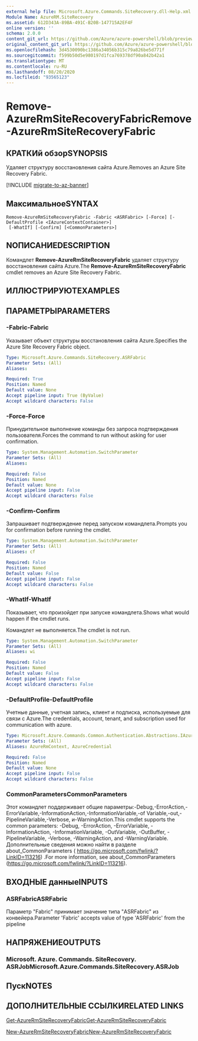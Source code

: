```yaml
---
external help file: Microsoft.Azure.Commands.SiteRecovery.dll-Help.xml
Module Name: AzureRM.SiteRecovery
ms.assetid: 612D343A-89BA-491C-B20B-147715A2EF4F
online version: ''
schema: 2.0.0
content_git_url: https://github.com/Azure/azure-powershell/blob/preview/src/ResourceManager/SiteRecovery/Commands.SiteRecovery/help/Remove-AzureRmSiteRecoveryFabric.md
original_content_git_url: https://github.com/Azure/azure-powershell/blob/preview/src/ResourceManager/SiteRecovery/Commands.SiteRecovery/help/Remove-AzureRmSiteRecoveryFabric.md
ms.openlocfilehash: 3d4530090bc1386a34056b315c79a826be5d771f
ms.sourcegitcommit: f599b50d5e980197d1fca769378df90a842b42a1
ms.translationtype: MT
ms.contentlocale: ru-RU
ms.lasthandoff: 08/20/2020
ms.locfileid: "93565123"
---
```

# <span data-ttu-id="406c6-101">Remove-AzureRmSiteRecoveryFabric</span><span class="sxs-lookup"><span data-stu-id="406c6-101">Remove-AzureRmSiteRecoveryFabric</span></span>

## <span data-ttu-id="406c6-102">КРАТКИй обзор</span><span class="sxs-lookup"><span data-stu-id="406c6-102">SYNOPSIS</span></span>
<span data-ttu-id="406c6-103">Удаляет структуру восстановления сайта Azure.</span><span class="sxs-lookup"><span data-stu-id="406c6-103">Removes an Azure Site Recovery Fabric.</span></span>

[!INCLUDE [migrate-to-az-banner](../../includes/migrate-to-az-banner.md)]

## <span data-ttu-id="406c6-104">Максимальное</span><span class="sxs-lookup"><span data-stu-id="406c6-104">SYNTAX</span></span>

```
Remove-AzureRmSiteRecoveryFabric -Fabric <ASRFabric> [-Force] [-DefaultProfile <IAzureContextContainer>]
 [-WhatIf] [-Confirm] [<CommonParameters>]
```

## <span data-ttu-id="406c6-105">NОПИСАНИЕ</span><span class="sxs-lookup"><span data-stu-id="406c6-105">DESCRIPTION</span></span>
<span data-ttu-id="406c6-106">Командлет **Remove-AzureRmSiteRecoveryFabric** удаляет структуру восстановления сайта Azure.</span><span class="sxs-lookup"><span data-stu-id="406c6-106">The **Remove-AzureRmSiteRecoveryFabric** cmdlet removes an Azure Site Recovery Fabric.</span></span>

## <span data-ttu-id="406c6-107">ИЛЛЮСТРИРУЮТ</span><span class="sxs-lookup"><span data-stu-id="406c6-107">EXAMPLES</span></span>

## <span data-ttu-id="406c6-108">ПАРАМЕТРЫ</span><span class="sxs-lookup"><span data-stu-id="406c6-108">PARAMETERS</span></span>

### <span data-ttu-id="406c6-109">-Fabric</span><span class="sxs-lookup"><span data-stu-id="406c6-109">-Fabric</span></span>
<span data-ttu-id="406c6-110">Указывает объект структуры восстановления сайта Azure.</span><span class="sxs-lookup"><span data-stu-id="406c6-110">Specifies the Azure Site Recovery Fabric object.</span></span>

```yaml
Type: Microsoft.Azure.Commands.SiteRecovery.ASRFabric
Parameter Sets: (All)
Aliases: 

Required: True
Position: Named
Default value: None
Accept pipeline input: True (ByValue)
Accept wildcard characters: False
```

### <span data-ttu-id="406c6-111">-Force</span><span class="sxs-lookup"><span data-stu-id="406c6-111">-Force</span></span>
<span data-ttu-id="406c6-112">Принудительное выполнение команды без запроса подтверждения пользователя.</span><span class="sxs-lookup"><span data-stu-id="406c6-112">Forces the command to run without asking for user confirmation.</span></span>

```yaml
Type: System.Management.Automation.SwitchParameter
Parameter Sets: (All)
Aliases: 

Required: False
Position: Named
Default value: None
Accept pipeline input: False
Accept wildcard characters: False
```

### <span data-ttu-id="406c6-113">-Confirm</span><span class="sxs-lookup"><span data-stu-id="406c6-113">-Confirm</span></span>
<span data-ttu-id="406c6-114">Запрашивает подтверждение перед запуском командлета.</span><span class="sxs-lookup"><span data-stu-id="406c6-114">Prompts you for confirmation before running the cmdlet.</span></span>

```yaml
Type: System.Management.Automation.SwitchParameter
Parameter Sets: (All)
Aliases: cf

Required: False
Position: Named
Default value: False
Accept pipeline input: False
Accept wildcard characters: False
```

### <span data-ttu-id="406c6-115">-WhatIf</span><span class="sxs-lookup"><span data-stu-id="406c6-115">-WhatIf</span></span>
<span data-ttu-id="406c6-116">Показывает, что произойдет при запуске командлета.</span><span class="sxs-lookup"><span data-stu-id="406c6-116">Shows what would happen if the cmdlet runs.</span></span>

<span data-ttu-id="406c6-117">Командлет не выполняется.</span><span class="sxs-lookup"><span data-stu-id="406c6-117">The cmdlet is not run.</span></span>

```yaml
Type: System.Management.Automation.SwitchParameter
Parameter Sets: (All)
Aliases: wi

Required: False
Position: Named
Default value: False
Accept pipeline input: False
Accept wildcard characters: False
```

### <span data-ttu-id="406c6-118">-DefaultProfile</span><span class="sxs-lookup"><span data-stu-id="406c6-118">-DefaultProfile</span></span>
<span data-ttu-id="406c6-119">Учетные данные, учетная запись, клиент и подписка, используемые для связи с Azure.</span><span class="sxs-lookup"><span data-stu-id="406c6-119">The credentials, account, tenant, and subscription used for communication with azure.</span></span>

```yaml
Type: Microsoft.Azure.Commands.Common.Authentication.Abstractions.IAzureContextContainer
Parameter Sets: (All)
Aliases: AzureRmContext, AzureCredential

Required: False
Position: Named
Default value: None
Accept pipeline input: False
Accept wildcard characters: False
```

### <span data-ttu-id="406c6-120">CommonParameters</span><span class="sxs-lookup"><span data-stu-id="406c6-120">CommonParameters</span></span>
<span data-ttu-id="406c6-121">Этот командлет поддерживает общие параметры:-Debug,-ErrorAction,-ErrorVariable,-InformationAction,-InformationVariable,-of Variable,-out,-PipelineVariable,-Verbose, и-WarningAction.</span><span class="sxs-lookup"><span data-stu-id="406c6-121">This cmdlet supports the common parameters: -Debug, -ErrorAction, -ErrorVariable, -InformationAction, -InformationVariable, -OutVariable, -OutBuffer, -PipelineVariable, -Verbose, -WarningAction, and -WarningVariable.</span></span> <span data-ttu-id="406c6-122">Дополнительные сведения можно найти в разделе about_CommonParameters ( https://go.microsoft.com/fwlink/?LinkID=113216) .</span><span class="sxs-lookup"><span data-stu-id="406c6-122">For more information, see about_CommonParameters (https://go.microsoft.com/fwlink/?LinkID=113216).</span></span>

## <span data-ttu-id="406c6-123">ВХОДНЫЕ данные</span><span class="sxs-lookup"><span data-stu-id="406c6-123">INPUTS</span></span>

### <span data-ttu-id="406c6-124">ASRFabric</span><span class="sxs-lookup"><span data-stu-id="406c6-124">ASRFabric</span></span>
<span data-ttu-id="406c6-125">Параметр "Fabric" принимает значение типа "ASRFabric" из конвейера.</span><span class="sxs-lookup"><span data-stu-id="406c6-125">Parameter 'Fabric' accepts value of type 'ASRFabric' from the pipeline</span></span>

## <span data-ttu-id="406c6-126">НАПРЯЖЕНИЕ</span><span class="sxs-lookup"><span data-stu-id="406c6-126">OUTPUTS</span></span>

### <span data-ttu-id="406c6-127">Microsoft. Azure. Commands. SiteRecovery. ASRJob</span><span class="sxs-lookup"><span data-stu-id="406c6-127">Microsoft.Azure.Commands.SiteRecovery.ASRJob</span></span>

## <span data-ttu-id="406c6-128">Пуск</span><span class="sxs-lookup"><span data-stu-id="406c6-128">NOTES</span></span>

## <span data-ttu-id="406c6-129">ДОПОЛНИТЕЛЬНЫЕ ССЫЛКИ</span><span class="sxs-lookup"><span data-stu-id="406c6-129">RELATED LINKS</span></span>

[<span data-ttu-id="406c6-130">Get-AzureRmSiteRecoveryFabric</span><span class="sxs-lookup"><span data-stu-id="406c6-130">Get-AzureRmSiteRecoveryFabric</span></span>](./Get-AzureRmSiteRecoveryFabric.md)

[<span data-ttu-id="406c6-131">New-AzureRmSiteRecoveryFabric</span><span class="sxs-lookup"><span data-stu-id="406c6-131">New-AzureRmSiteRecoveryFabric</span></span>](./New-AzureRmSiteRecoveryFabric.md)
